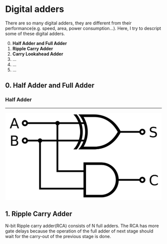 # Digital adders
There are so many digital adders, they are different from their performance(e.g. speed, area, power consumption...). Here, I try to descript some of these digital adders.

0. **Half Adder and Full Adder**
1. **Ripple Carry Adder**
2. **Carry Lookahead Adder**
3. ...
4. ...
5. ...

## 0. Half Adder and Full Adder
### Half Adder
------
![image](https://github.com/s105063704/Digital_Adder/blob/master/half_adder.png)

## 1. Ripple Carry Adder

N-bit Ripple carry adder(RCA) consists of N full adders.
The RCA has more gate delays because the operation of the full adder of next stage should wait for the carry-out of the previous stage is done.


